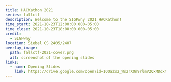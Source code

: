 ```yaml
---
title: HACKathon 2021
series: fallctf
description: Welcome to the SIGPwny 2021 HACKathon!
time_start: 2021-10-23T12:00:00.000-05:00
time_close: 2021-10-23T18:00:00.000-05:00
credit:
  - SIGPwny
location: Siebel CS 2405/2407
overlay_image:
  path: fallctf-2021-cover.png
  alt: screenshot of the opening slides
links:
  - name: Opening Slides
    link: https://drive.google.com/open?id=1OQazs2_Ws2rXOn9rlmV2QxMDoxXQAtlEEiWeLienVu4
---
```

